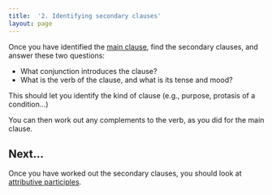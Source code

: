 ```yaml
---
title:  '2. Identifying secondary clauses'
layout: page
---
```



Once you have identified the [main clause](../principalclause), find the secondary clauses, and answer these two questions:

- What conjunction introduces the clause?
- What is the verb of the clause, and what is its tense and mood?

This should let you identify the kind of clause (e.g., purpose, protasis of a condition...)


You can then work out any complements to the  verb, as you did for the main clause.


## Next...

Once you have worked out the secondary clauses, you should look at [attributive participles](../attributiveptcpls/).
